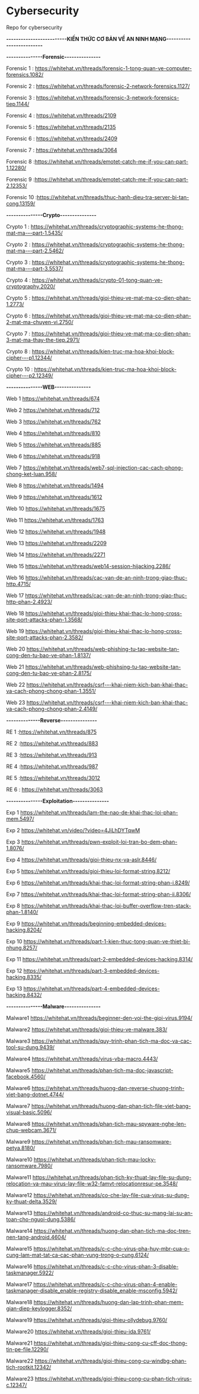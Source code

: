 # Cybersecurity
Repo for cybersecurity

**-------------------------KIẾN THỨC CƠ BẢN VỀ AN NINH MẠNG-------------------------**

**---------------Forensic---------------**

Forensic 1 : https://whitehat.vn/threads/forensic-1-tong-quan-ve-computer-forensics.1082/

Forensic 2 : https://whitehat.vn/threads/forensic-2-network-forensics.1127/

Forensic 3 : https://whitehat.vn/threads/forensic-3-network-forensics-tiep.1144/

Forensic 4 : https://whitehat.vn/threads/2109

Forensic 5 : https://whitehat.vn/threads/2135

Forensic 6 : https://whitehat.vn/threads/2409

Forensic 7 : https://whitehat.vn/threads/3064

Forensic 8 :https://whitehat.vn/threads/emotet-catch-me-if-you-can-part-1.12280/

Forensic 9 :https://whitehat.vn/threads/emotet-catch-me-if-you-can-part-2.12353/

Forensic 10 :https://whitehat.vn/threads/thuc-hanh-dieu-tra-server-bi-tan-cong.13159/

**---------------Crypto---------------**

Crypto 1 : https://whitehat.vn/threads/cryptographic-systems-he-thong-mat-ma-–-part-1.5435/

Crypto 2 : https://whitehat.vn/threads/cryptographic-systems-he-thong-mat-ma-–-part-2.5462/

Crypto 3 : https://whitehat.vn/threads/cryptographic-systems-he-thong-mat-ma-–-part-3.5537/

Crypto 4 : https://whitehat.vn/threads/crypto-01-tong-quan-ve-cryptography.2020/

Crypto 5 : https://whitehat.vn/threads/gioi-thieu-ve-mat-ma-co-dien-phan-1.2773/

Crypto 6 : https://whitehat.vn/threads/gioi-thieu-ve-mat-ma-co-dien-phan-2-mat-ma-chuyen-vi.2750/

Crypto 7 : https://whitehat.vn/threads/gioi-thieu-ve-mat-ma-co-dien-phan-3-mat-ma-thay-the-tiep.2971/

Crypto 8 : https://whitehat.vn/threads/kien-truc-ma-hoa-khoi-block-cipher-–-p1.12344/

Crypto 10 : https://whitehat.vn/threads/kien-truc-ma-hoa-khoi-block-cipher-–-p2.12349/

**---------------WEB---------------**

Web 1 https://whitehat.vn/threads/674

Web 2 https://whitehat.vn/threads/712

Web 3 https://whitehat.vn/threads/762

Web 4 https://whitehat.vn/threads/810

Web 5 https://whitehat.vn/threads/885

Web 6 https://whitehat.vn/threads/918

Web 7 https://whitehat.vn/threads/web7-sql-injection-cac-cach-phong-chong-ket-luan.958/

Web 8 https://whitehat.vn/threads/1494

Web 9 https://whitehat.vn/threads/1612

Web 10 https://whitehat.vn/threads/1675

Web 11 https://whitehat.vn/threads/1763

Web 12 https://whitehat.vn/threads/1948

Web 13 https://whitehat.vn/threads/2209

Web 14 https://whitehat.vn/threads/2271

Web 15 https://whitehat.vn/threads/web14-session-hijacking.2286/

Web 16 https://whitehat.vn/threads/cac-van-de-an-ninh-trong-giao-thuc-http.4715/

Web 17 https://whitehat.vn/threads/cac-van-de-an-ninh-trong-giao-thuc-http-phan-2.4923/

Web 18 https://whitehat.vn/threads/gioi-thieu-khai-thac-lo-hong-cross-site-port-attacks-phan-1.3568/

Web 19 https://whitehat.vn/threads/gioi-thieu-khai-thac-lo-hong-cross-site-port-attacks-phan-2.3582/

Web 20 https://whitehat.vn/threads/web-phishing-tu-tao-website-tan-cong-den-tu-bao-ve-phan-1.8137/

Web 21 https://whitehat.vn/threads/web-phishsing-tu-tao-website-tan-cong-den-tu-bao-ve-phan-2.8175/

Web 22 https://whitehat.vn/threads/csrf-–-khai-niem-kich-ban-khai-thac-va-cach-phong-chong-phan-1.3551/

Web 23 https://whitehat.vn/threads/csrf-–-khai-niem-kich-ban-khai-thac-va-cach-phong-chong-phan-2.4149/

**--------------Reverse---------------**

RE 1 :https://whitehat.vn/threads/875

RE 2 :https://whitehat.vn/threads/883

RE 3 :https://whitehat.vn/threads/913

RE 4 :https://whitehat.vn/threads/987

RE 5 :https://whitehat.vn/threads/3012

RE 6 : https://whitehat.vn/threads/3063

**---------------Exploitation---------------**

Exp 1 https://whitehat.vn/threads/lam-the-nao-de-khai-thac-loi-phan-mem.5497/

Exp 2 https://whitehat.vn/video/?video=4JiLhDYTqwM

Exp 3 https://whitehat.vn/threads/pwn-exploit-loi-tran-bo-dem-phan-1.8076/

Exp 4 https://whitehat.vn/threads/gioi-thieu-nx-va-aslr.8446/

Exp 5 https://whitehat.vn/threads/gioi-thieu-loi-format-string.8212/

Exp 6 https://whitehat.vn/threads/khai-thac-loi-format-string-phan-i.8249/

Exp 7 https://whitehat.vn/threads/khai-thac-loi-format-string-phan-ii.8306/

Exp 8 https://whitehat.vn/threads/khai-thac-loi-buffer-overflow-tren-stack-phan-1.8140/

Exp 9 https://whitehat.vn/threads/beginning-embedded-devices-hacking.8204/

Exp 10 https://whitehat.vn/threads/part-1-kien-thuc-tong-quan-ve-thiet-bi-nhung.8257/

Exp 11 https://whitehat.vn/threads/part-2-embedded-devices-hacking.8314/

Exp 12 https://whitehat.vn/threads/part-3-embedded-devices-hacking.8335/

Exp 13 https://whitehat.vn/threads/part-4-embedded-devices-hacking.8432/

**---------------Malware---------------**

Malware1 https://whitehat.vn/threads/beginner-den-voi-the-gioi-virus.9194/

Malware2 https://whitehat.vn/threads/gioi-thieu-ve-malware.383/

Malware3 https://whitehat.vn/threads/quy-trinh-phan-tich-ma-doc-va-cac-tool-su-dung.9439/

Malware4 https://whitehat.vn/threads/virus-vba-macro.4443/

Malware5 https://whitehat.vn/threads/phan-tich-ma-doc-javascript-facebook.4560/

Malware6 https://whitehat.vn/threads/huong-dan-reverse-chuong-trinh-viet-bang-dotnet.4744/

Malware7 https://whitehat.vn/threads/huong-dan-phan-tich-file-viet-bang-visual-basic.5096/

Malware8 https://whitehat.vn/threads/phan-tich-mau-spyware-nghe-len-chup-webcam.3671/

Malware9 https://whitehat.vn/threads/phan-tich-mau-ransomware-petya.8180/

Malware10 https://whitehat.vn/threads/phan-tich-mau-locky-ransomware.7980/

Malware11 https://whitehat.vn/threads/phan-tich-ky-thuat-lay-file-su-dung-relocation-va-mau-virus-lay-file-w32-famvt-relocationresur-pe.3548/

Malware12 https://whitehat.vn/threads/co-che-lay-file-cua-virus-su-dung-ky-thuat-delta.3529/

Malware13 https://whitehat.vn/threads/android-co-thuc-su-mang-lai-su-an-toan-cho-nguoi-dung.5386/

Malware14 https://whitehat.vn/threads/huong-dan-phan-tich-ma-doc-tren-nen-tang-android.4604/

Malware15 https://whitehat.vn/threads/c-c-cho-virus-pha-huy-mbr-cua-o-cung-lam-mat-tat-ca-cac-phan-vung-trong-o-cung.6124/

Malware16 https://whitehat.vn/threads/c-c-cho-virus-phan-3-disable-taskmanager.5922/

Malware17 https://whitehat.vn/threads/c-c-cho-virus-phan-4-enable-taskmanager-disable_enable-registry-disable_enable-msconfig.5942/

Malware18 https://whitehat.vn/threads/huong-dan-lap-trinh-phan-mem-gian-diep-keylogger.8352/

Malware19 https://whitehat.vn/threads/gioi-thieu-ollydebug.9760/

Malware20 https://whitehat.vn/threads/gioi-thieu-ida.9761/

Malware21 https://whitehat.vn/threads/gioi-thieu-cong-cu-cff-doc-thong-tin-pe-file.12290/

Malware22 https://whitehat.vn/threads/gioi-thieu-cong-cu-windbg-phan-tich-rootkit.12342/

Malware23 https://whitehat.vn/threads/gioi-thieu-cong-cu-phan-tich-virus-c.12347/
